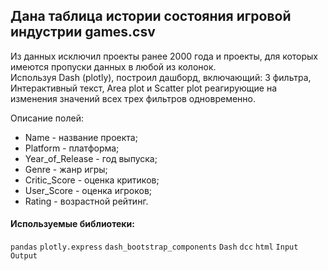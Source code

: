 ## Дана таблица истории состояния игровой индустрии games.csv

Из данных исключил проекты ранее 2000 года и проекты, для которых имеются пропуски данных в любой из колонок.   
Используя Dash (plotly), построил дашборд, включающий: 3 фильтра, Интерактивный текст, Area plot и Scatter plot реагирующие на изменения значений всех трех фильтров одновременно.

Описание полей:
- Name - название проекта;
- Platform - платформа;
- Year_of_Release - год выпуска;
- Genre - жанр игры;
- Critic_Score - оценка критиков;
- User_Score - оценка игроков;
- Rating - возрастной рейтинг.
 
 #### Используемые библиотеки:
`pandas` `plotly.express` `dash_bootstrap_components` `Dash` `dcc` `html` `Input` `Output`
